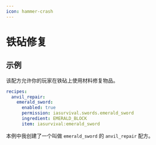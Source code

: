 ```yaml
---
icon: hammer-crash
---
```


# 铁砧修复

## 示例

该配方允许你的玩家在铁砧上使用材料修复物品。

```yaml
recipes:
  anvil_repair:
    emerald_sword:
      enabled: true
      permission: iasurvival.swords.emerald_sword
      ingredient: EMERALD_BLOCK
      item: iasurvival:emerald_sword
```

本例中我创建了一个叫做 `emerald_sword` 的 `anvil_repair` 配方。
